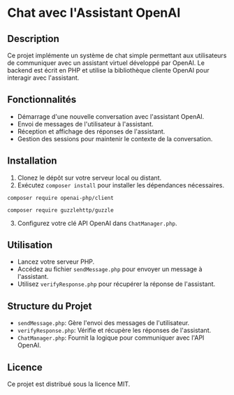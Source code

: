 
# Chat avec l'Assistant OpenAI

## Description
Ce projet implémente un système de chat simple permettant aux utilisateurs de communiquer avec un assistant virtuel développé par OpenAI. Le backend est écrit en PHP et utilise la bibliothèque cliente OpenAI pour interagir avec l'assistant.

## Fonctionnalités
- Démarrage d'une nouvelle conversation avec l'assistant OpenAI.
- Envoi de messages de l'utilisateur à l'assistant.
- Réception et affichage des réponses de l'assistant.
- Gestion des sessions pour maintenir le contexte de la conversation.

## Installation
1. Clonez le dépôt sur votre serveur local ou distant.
2. Exécutez `composer install` pour installer les dépendances nécessaires.
```
composer require openai-php/client
```
```
composer require guzzlehttp/guzzle
```
3. Configurez votre clé API OpenAI dans `ChatManager.php`.

## Utilisation
- Lancez votre serveur PHP.
- Accédez au fichier `sendMessage.php` pour envoyer un message à l'assistant.
- Utilisez `verifyResponse.php` pour récupérer la réponse de l'assistant.

## Structure du Projet
- `sendMessage.php`: Gère l'envoi des messages de l'utilisateur.
- `verifyResponse.php`: Vérifie et récupère les réponses de l'assistant.
- `ChatManager.php`: Fournit la logique pour communiquer avec l'API OpenAI.

## Licence
Ce projet est distribué sous la licence MIT.



